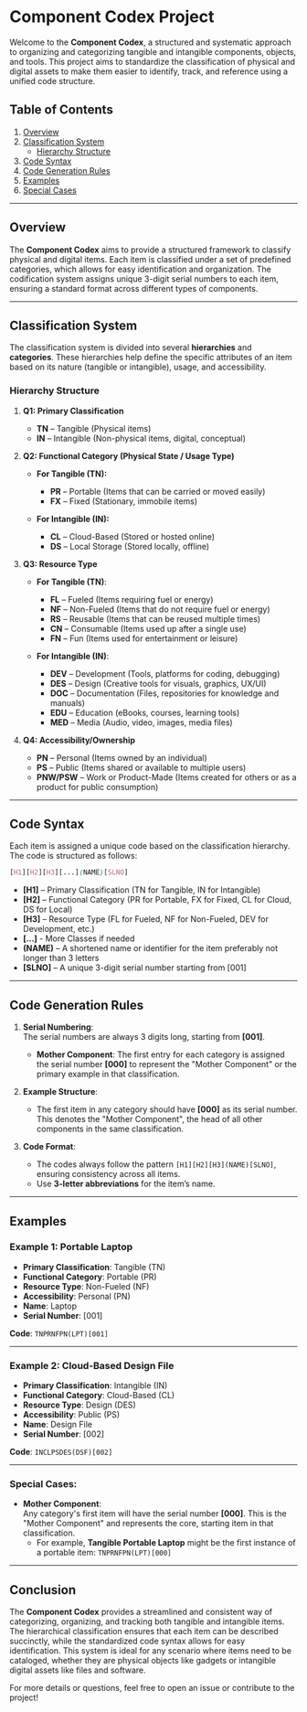 # **Component Codex Project**

Welcome to the **Component Codex**, a structured and systematic approach to organizing and categorizing tangible and intangible components, objects, and tools. This project aims to standardize the classification of physical and digital assets to make them easier to identify, track, and reference using a unified code structure.

## **Table of Contents**
1. [Overview](#overview)
2. [Classification System](#classification-system)
    - [Hierarchy Structure](#hierarchy-structure)
3. [Code Syntax](#code-syntax)
4. [Code Generation Rules](#code-generation-rules)
5. [Examples](#examples)
6. [Special Cases](#special-cases)

---

## **Overview**

The **Component Codex** aims to provide a structured framework to classify physical and digital items. Each item is classified under a set of predefined categories, which allows for easy identification and organization. The codification system assigns unique 3-digit serial numbers to each item, ensuring a standard format across different types of components.

---

## **Classification System**

The classification system is divided into several **hierarchies** and **categories**. These hierarchies help define the specific attributes of an item based on its nature (tangible or intangible), usage, and accessibility.

### **Hierarchy Structure**

1. **Q1: Primary Classification**  
   - **TN** – Tangible (Physical items)  
   - **IN** – Intangible (Non-physical items, digital, conceptual)

2. **Q2: Functional Category (Physical State / Usage Type)**  
   - **For Tangible (TN):**
     - **PR** – Portable (Items that can be carried or moved easily)  
     - **FX** – Fixed (Stationary, immobile items)
   
   - **For Intangible (IN):**
     - **CL** – Cloud-Based (Stored or hosted online)  
     - **DS** – Local Storage (Stored locally, offline)

3. **Q3: Resource Type**  
   - **For Tangible (TN)**:
     - **FL** – Fueled (Items requiring fuel or energy)  
     - **NF** – Non-Fueled (Items that do not require fuel or energy)  
     - **RS** – Reusable (Items that can be reused multiple times)  
     - **CN** – Consumable (Items used up after a single use)  
     - **FN** – Fun (Items used for entertainment or leisure)

   - **For Intangible (IN)**:
     - **DEV** – Development (Tools, platforms for coding, debugging)  
     - **DES** – Design (Creative tools for visuals, graphics, UX/UI)  
     - **DOC** – Documentation (Files, repositories for knowledge and manuals)  
     - **EDU** – Education (eBooks, courses, learning tools)  
     - **MED** – Media (Audio, video, images, media files)

4. **Q4: Accessibility/Ownership**  
   - **PN** – Personal (Items owned by an individual)  
   - **PS** – Public (Items shared or available to multiple users)  
   - **PNW/PSW** – Work or Product-Made (Items created for others or as a product for public consumption)

---

## **Code Syntax**

Each item is assigned a unique code based on the classification hierarchy. The code is structured as follows:

```scss
[H1][H2][H3][...](NAME)[SLNO]
```

- **[H1]** – Primary Classification (TN for Tangible, IN for Intangible)  
- **[H2]** – Functional Category (PR for Portable, FX for Fixed, CL for Cloud, DS for Local)  
- **[H3]** – Resource Type (FL for Fueled, NF for Non-Fueled, DEV for Development, etc.)
- **[...]** - More Classes if needed
- **(NAME)** – A shortened name or identifier for the item preferably not longer than 3 letters
- **[SLNO]** – A unique 3-digit serial number starting from [001]

---

## **Code Generation Rules**

1. **Serial Numbering**:  
   The serial numbers are always 3 digits long, starting from **[001]**.  
   - **Mother Component**: The first entry for each category is assigned the serial number **[000]** to represent the "Mother Component" or the primary example in that classification.

2. **Example Structure**:
   - The first item in any category should have **[000]** as its serial number. This denotes the "Mother Component", the head of all other components in the same classification.

3. **Code Format**:  
   - The codes always follow the pattern `[H1][H2][H3](NAME)[SLNO]`, ensuring consistency across all items.
   - Use **3-letter abbreviations** for the item’s name.

---

## **Examples**

### **Example 1: Portable Laptop**  
- **Primary Classification**: Tangible (TN)  
- **Functional Category**: Portable (PR)  
- **Resource Type**: Non-Fueled (NF)  
- **Accessibility**: Personal (PN)  
- **Name**: Laptop  
- **Serial Number**: [001]

**Code**: `TNPRNFPN(LPT)[001]`

---

### **Example 2: Cloud-Based Design File**  
- **Primary Classification**: Intangible (IN)  
- **Functional Category**: Cloud-Based (CL)  
- **Resource Type**: Design (DES)  
- **Accessibility**: Public (PS)  
- **Name**: Design File  
- **Serial Number**: [002]

**Code**: `INCLPSDES(DSF)[002]`

---

### **Special Cases:**

- **Mother Component**:  
   Any category's first item will have the serial number **[000]**. This is the "Mother Component" and represents the core, starting item in that classification.  
   - For example, **Tangible Portable Laptop** might be the first instance of a portable item: `TNPRNFPN(LPT)[000]`

---

## **Conclusion**

The **Component Codex** provides a streamlined and consistent way of categorizing, organizing, and tracking both tangible and intangible items. The hierarchical classification ensures that each item can be described succinctly, while the standardized code syntax allows for easy identification. This system is ideal for any scenario where items need to be cataloged, whether they are physical objects like gadgets or intangible digital assets like files and software.

For more details or questions, feel free to open an issue or contribute to the project!
